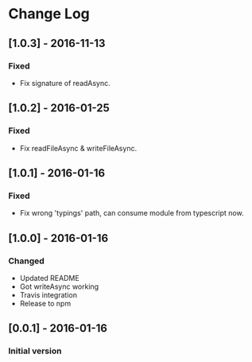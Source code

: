 # Change Log

## [1.0.3] - 2016-11-13
### Fixed
- Fix signature of readAsync.

## [1.0.2] - 2016-01-25
### Fixed
- Fix readFileAsync & writeFileAsync.

## [1.0.1] - 2016-01-16
### Fixed
- Fix wrong 'typings' path, can consume module from typescript now.

## [1.0.0] - 2016-01-16
### Changed
- Updated README
- Got writeAsync working
- Travis integration
- Release to npm

## [0.0.1] - 2016-01-16
### Initial version
